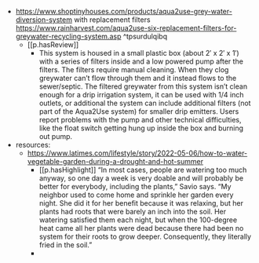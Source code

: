 
- https://www.shoptinyhouses.com/products/aqua2use-grey-water-diversion-system with replacement filters https://www.rainharvest.com/aqua2use-six-replacement-filters-for-greywater-recycling-system.asp ^tpsurdulqibq
  - [[p.hasReview]] 
    - This system is housed in a small plastic box (about 2′ x 2′ x 1′) with a series of filters inside and a low powered pump after the filters. The filters require manual cleaning. When they clog greywater can’t flow through them and it instead flows to the sewer/septic. The filtered greywater from this system isn’t clean enough for a drip irrigation system, it can be used with 1/4 inch outlets, or additional the system can include additional filters (not part of the Aqua2Use system) for smaller drip emitters. Users report problems with the pump and other technical difficulties, like the float switch getting hung up inside the box and burning out pump.
- resources: 
  - https://www.latimes.com/lifestyle/story/2022-05-06/how-to-water-vegetable-garden-during-a-drought-and-hot-summer
    - [[p.hasHighlight]] “In most cases, people are watering too much anyway, so one day a week is very doable and will probably be better for everybody, including the plants,” Savio says. “My neighbor used to come home and sprinkle her garden every night. She did it for her benefit because it was relaxing, but her plants had roots that were barely an inch into the soil. Her watering satisfied them each night, but when the 100-degree heat came all her plants were dead because there had been no system for their roots to grow deeper. Consequently, they literally fried in the soil.”
    - 